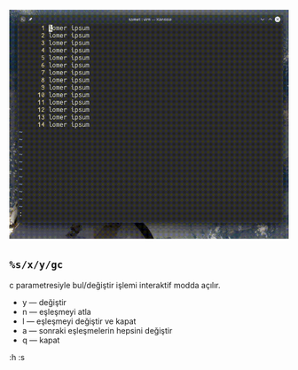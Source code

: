 
![](35.gif)

## `%s/x/y/gc`

c parametresiyle bul/değiştir işlemi interaktif modda açılır.

- y ― değiştir
- n ― eşleşmeyi atla
- l ― eşleşmeyi değiştir ve kapat
- a ― sonraki eşleşmelerin hepsini değiştir
- q ― kapat

:h :s
